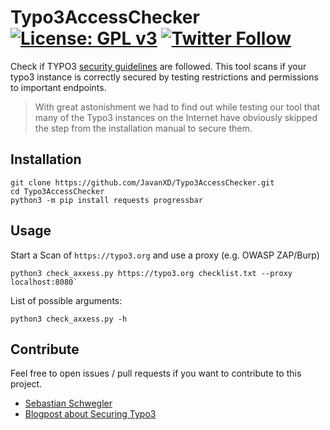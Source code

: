 # Typo3AccessChecker  [![License: GPL v3](https://img.shields.io/badge/License-GPLv2-blue.svg)](https://www.gnu.org/licenses/gpl-3.0) [![Twitter Follow](https://img.shields.io/twitter/follow/javanrasokat.svg?style=social&label=Follow)](https://twitter.com/intent/follow?screen_name=javanrasokat)

Check if TYPO3 [security guidelines](https://docs.typo3.org/m/typo3/reference-coreapi/master/en-us/Security/GuidelinesAdministrators/Index.html) are followed. This tool scans if your typo3 instance is correctly secured by testing restrictions and permissions to important endpoints. 

> With great astonishment we had to find out while testing our tool that many of the Typo3 instances on the Internet have obviously skipped the step from the installation manual to secure them.

## Installation
```
git clone https://github.com/JavanXD/Typo3AccessChecker.git
cd Typo3AccessChecker
python3 -m pip install requests progressbar
```

## Usage

Start a Scan of `https://typo3.org` and use a proxy (e.g. OWASP ZAP/Burp)

```
python3 check_axxess.py https://typo3.org checklist.txt --proxy localhost:8080`
```

List of possible arguments: 

```
python3 check_axxess.py -h
```


## Contribute
Feel free to open issues / pull requests if you want to contribute to this project.

* [Sebastian Schwegler](http://sebastianschwegler.de/)
* [Blogpost about Securing Typo3](https://javan.de/securing-typo3-cms-new-security-scanner/) 